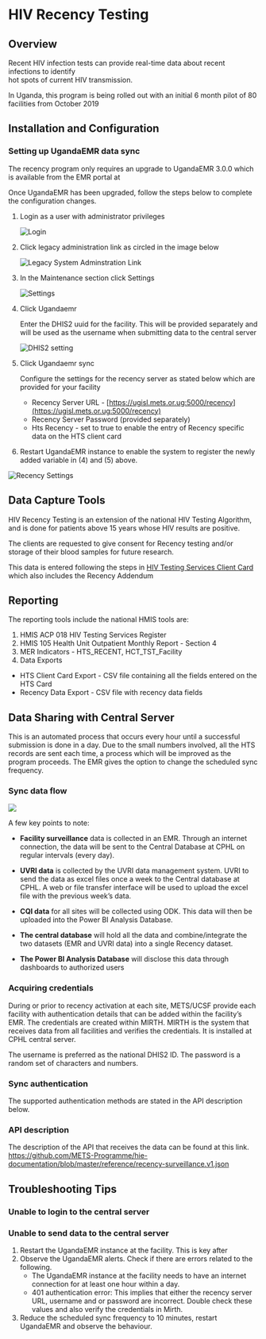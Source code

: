 # HIV Recency Testing

## Overview

Recent HIV infection tests can provide real-time data about recent infections to identify  
hot spots of current HIV transmission.

In Uganda, this program is being rolled out with an initial 6 month pilot of 80 facilities from October 2019

## Installation and Configuration

### Setting up UgandaEMR data sync

The recency program only requires an upgrade to UgandaEMR 3.0.0 which is available from the EMR portal at

Once UgandaEMR has been upgraded, follow the steps below to complete the configuration changes.

1. Login as a user with administrator privileges

   ![Login](../.gitbook/assets/log_in_as_admin_link.png)

2. Click legacy administration link as circled in the image below

   ![Legacy System Adminstration Link](../.gitbook/assets/legacy_system%20administration_link.png)

3. In the Maintenance section click Settings 

   ![Settings](../.gitbook/assets/administrator_settings%20%281%29.jpg)

4. Click Ugandaemr 

   Enter the DHIS2 uuid for the facility. This will be provided separately and will be used as the username when submitting data to the central server

   ![DHIS2 setting](../.gitbook/assets/settings_ugandaemr%20%281%29.jpg) 

5. Click Ugandaemr sync 

   Configure the settings for the recency server as stated below which are provided for your facility 

   * Recency Server URL - [https://ugisl.mets.or.ug:5000/recency](https://ugisl.mets.or.ug:5000/recency)
   * Recency Server Password \(provided separately\)
   * Hts Recency - set to true to enable the entry of Recency specific data on the HTS client card 

6. Restart UgandaEMR instance to enable the system to register the newly added variable in \(4\) and \(5\) above.

![Recency Settings](../.gitbook/assets/settings_ugandaemr_sync%20%281%29.png)

## Data Capture Tools

HIV Recency Testing is an extension of the national HIV Testing Algorithm, and is done for patients above 15 years whose HIV results are positive.

The clients are requested to give consent for Recency testing and/or storage of their blood samples for future research.

This data is entered following the steps in [HIV Testing Services Client Card](../data_entry/htc_card.md) which also includes the Recency Addendum

## Reporting

The reporting tools include the national HMIS tools are:  
1. HMIS ACP 018 HIV Testing Services Register  
2. HMIS 105 Health Unit Outpatient Monthly Report - Section 4  
3. MER Indicators - HTS\_RECENT, HCT\_TST\_Facility  
4. Data Exports

* HTS Client Card Export - CSV file containing all the fields entered on the HTS Card 
* Recency Data Export - CSV file with recency data fields 



## Data Sharing with Central Server

This is an automated process that occurs every hour until a successful submission is done in a day. Due to the small numbers involved, all the HTS records are sent each time, a process which will be improved as the program proceeds. The EMR gives the option to change the scheduled sync frequency.

### Sync data flow

![](/assets/sync-data-flow.png)

A few key points to note:

* **Facility surveillance** data is collected in an EMR. Through an internet connection, the data will be sent to the Central Database at CPHL on regular intervals \(every day\).

* **UVRI data** is collected by the UVRI data management system. UVRI to send the data as excel files once a week to the Central database at CPHL. A web or file transfer interface will be used to upload the excel file with the previous week’s data.

* **CQI data** for all sites will be collected using ODK. This data will then be uploaded into the Power BI Analysis Database.

* **The central database** will hold all the data and combine/integrate the two datasets \(EMR and UVRI data\) into a single Recency dataset.

* **The Power BI Analysis Database** will disclose this data through dashboards to authorized users



### Acquiring credentials

During or prior to recency activation at each site, METS/UCSF provide each facility with authentication details that can be added within the facility’s EMR. The credentials are created within MIRTH. MIRTH is the system that receives data from all facilities and verifies the credentials. It is installed at CPHL central server.

The username is preferred as the national DHIS2 ID. The password is a random set of characters and numbers.

### Sync authentication

The supported authentication methods are stated in the API description below.

### API description

The description of the API that receives the data can be found at this link.
https://github.com/METS-Programme/hie-documentation/blob/master/reference/recency-surveillance.v1.json



## Troubleshooting Tips

### Unable to login to the central server

### Unable to send data to the central server

1. Restart the UgandaEMR instance at the facility. This is key after 
2. Observe the UgandaEMR alerts. Check if there are errors related to the following.
   * The UgandaEMR instance at the facility needs to have an internet connection for at least one hour within a day. 
   * 401 authentication error: This implies that either the recency server URL, username and or password are incorrect. Double check these values and also verify the credentials in Mirth.
3. Reduce the scheduled sync frequency to 10 minutes, restart UgandaEMR and observe the behaviour.

